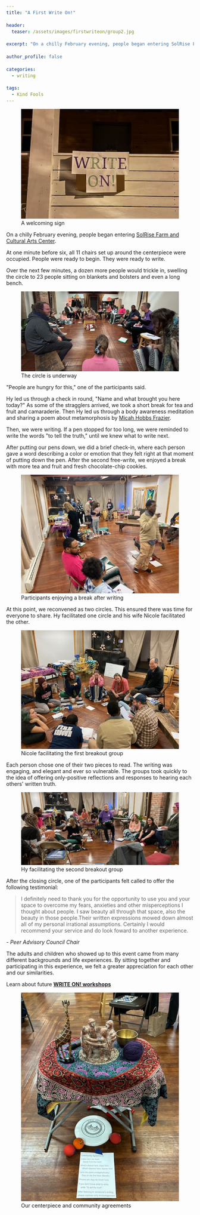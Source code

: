 ```yaml
---
title: "A First Write On!"

header:
  teaser: /assets/images/firstwriteon/group2.jpg

excerpt: "On a chilly February evening, people began entering SolRise Farm and Cultural Arts Center. At one minute before six, all 11 chairs set up around the centerpiece were occupied."

author_profile: false

categories:
  - writing

tags:
  - Kind Fools
---
```


<figure class="align-center">
  <img src="/assets/images/firstwriteon/sign.jpg" alt="sign outside building">
  <figcaption>A welcoming sign</figcaption>
</figure> 


On a chilly February evening, people began entering [SolRise Farm and Cultural Arts Center](https://www.facebook.com/SolRiseBuffalo/). 


At one minute before six, all 11 chairs set up around the centerpiece were occupied. People were ready to begin. They were ready to write. 

Over the next few minutes, a dozen more people would trickle in, swelling the circle to 23 people sitting on blankets and bolsters and even a long bench. 

<figure class="align-center">
  <img src="/assets/images/firstwriteon/group.jpg" alt="people in the circle">
  <figcaption>The circle is underway</figcaption>
</figure> 

"People are hungry for this," one of the participants said. 

Hy led us through a check in round, "Name and what brought you here today?" As some of the stragglers arrived, we took a short break for tea and fruit and camaraderie. Then Hy led us through a body awareness meditation and sharing a poem about metamorphosis by [Micah Hobbs Frazier](https://micahhobbesfrazier.love). 

Then, we were writing. If a pen stopped for too long, we were reminded to write the words "to tell the truth," until we knew what to write next. 

After putting our pens down, we did a brief check-in, where each person gave a word describing a color or emotion that they felt right at that moment of putting down the pen.
After the second free-write, we enjoyed a break with more tea and fruit and fresh chocolate-chip cookies. 

<figure class="align-center">
  <img src="/assets/images/firstwriteon/break.jpg" alt="participants on a break">
  <figcaption>Participants enjoying a break after writing</figcaption>
</figure> 

At this point, we reconvened as two circles. This ensured there was time for everyone to share. Hy facilitated one circle and his wife Nicole facilitated the other. 

<figure class="align-center">
  <img src="/assets/images/firstwriteon/group1.jpg" alt="breakout group 1">
  <figcaption>Nicole facilitating the first breakout group</figcaption>
</figure> 

Each person chose one of their two pieces to read. The writing was engaging, and elegant and ever so vulnerable. The groups took quickly to the idea of offering only-positive reflections and responses to hearing each others' written truth. 

<figure class="align-center">
  <img src="/assets/images/firstwriteon/group2.jpg" alt="breakout group 2">
  <figcaption>Hy facilitating the second breakout group</figcaption>
</figure> 

After the closing circle, one of the participants felt called to offer the following testimonial:


> I definitely need to thank you for the opportunity to use you and your space to overcome my fears, anxieties and other misperceptions I thought about people. I saw beauty all through that space, also the beauty in those people.Their written expressions mowed down almost all of my personal irrational assumptions. Certainly I would recommend your service and do look foward to another experience.

<cite>- Peer Advisory Council Chair</cite>

The adults and children who showed up to this event came from many different backgrounds and life experiences. By sitting together and participating in this experience, we felt a greater appreciation for each other and our similarities.

Learn about future **[WRITE ON! workshops](/writeon/)** 

<figure class="align-center">
  <img src="/assets/images/firstwriteon/centerpiece.jpg" alt="centerpiece">
  <figcaption>Our centerpiece and community agreements</figcaption>
</figure>


